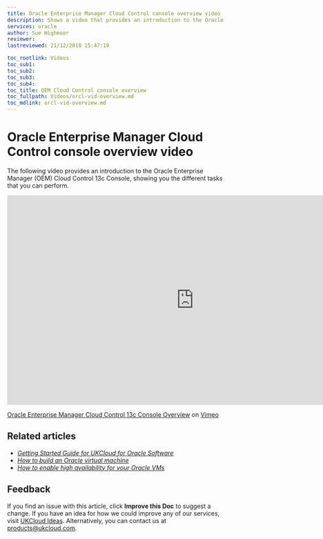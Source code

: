```yaml
---
title: Oracle Enterprise Manager Cloud Control console overview video | UKCloud Ltd
description: Shows a video that provides an introduction to the Oracle Enterprise Manager (OEM) Cloud Control 13c Console
services: oracle
author: Sue Highmoor
reviewer:
lastreviewed: 21/12/2018 15:47:19

toc_rootlink: Videos
toc_sub1: 
toc_sub2:
toc_sub3:
toc_sub4:
toc_title: OEM Cloud Control console overview
toc_fullpath: Videos/orcl-vid-overview.md
toc_mdlink: orcl-vid-overview.md
---
```


# Oracle Enterprise Manager Cloud Control console overview video

The following video provides an introduction to the Oracle Enterprise Manager (OEM) Cloud Control 13c Console, showing you the different tasks that you can perform.

<iframe src="https://player.vimeo.com/video/307495809" width="864" height="486" frameborder="0" webkitallowfullscreen mozallowfullscreen allowfullscreen></iframe>

[Oracle Enterprise Manager Cloud Control 13c Console Overview](https://vimeo.com/307495809) on [Vimeo](https://vimeo.com/ukcloud)

## Related articles

- [*Getting Started Guide for UKCloud for Oracle Software*](orcl-gs.md)
- [*How to build an Oracle virtual machine*](orcl-how-build-vm.md)
- [*How to enable high availability for your Oracle VMs*](orcl-how-enable-ha.md)

## Feedback

If you find an issue with this article, click **Improve this Doc** to suggest a change. If you have an idea for how we could improve any of our services, visit [UKCloud Ideas](https://ideas.ukcloud.com). Alternatively, you can contact us at <products@ukcloud.com>.
